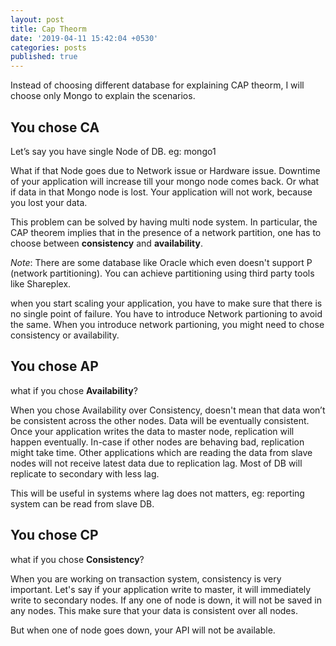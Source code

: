 ```yaml
---
layout: post
title: Cap Theorm
date: '2019-04-11 15:42:04 +0530'
categories: posts
published: true
---
```

Instead of choosing different database for explaining CAP theorm, I will choose only Mongo to explain the scenarios.

## You chose CA

Let’s say you have single Node of DB. eg: mongo1

What if that Node goes due to Network issue or Hardware issue. Downtime of your application will increase till your mongo node comes back. Or what if data in that Mongo node is lost. Your application will not work, because you lost your data.

This problem can be solved by having multi node system. In particular, the CAP theorem implies that in the presence of a network partition, one has to choose between **consistency** and **availability**.

*Note*: There are some database like Oracle which even doesn't support P (network partitioning). You can achieve partitioning using third party tools like Shareplex.

when you start scaling your application, you have to make sure that there is no single point of failure. You have to introduce Network partioning to avoid the same. When you introduce network partioning, you might need to chose consistency or availability.

## You chose AP

what if you chose **Availability**?

When you chose Availability over Consistency, doesn't mean that data won’t be consistent across the other nodes. Data will be eventually consistent. Once your application writes the data to master node, replication will happen eventually. In-case if other nodes are behaving bad, replication might take time. Other applications which are reading the data from slave nodes will not receive latest data due to replication lag. Most of DB will replicate to secondary with less lag.

This will be useful in systems where lag does not matters, eg: reporting system can be read from slave DB.

## You chose CP

what if you chose **Consistency**?

When you are working on transaction system, consistency is very important. Let's say if your application write to master, it will immediately write to secondary nodes. If any one of node is down, it will not be saved in any nodes. This make sure that your data is consistent over all nodes.

But when one of node goes down, your API will not be available.